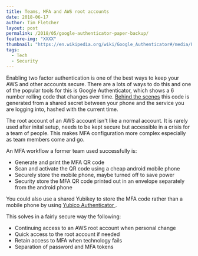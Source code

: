 ```yaml
---
title: Teams, MFA and AWS root accounts
date: 2018-06-17
author: Tim Fletcher
layout: post
permalink: /2018/05/google-authenticator-paper-backup/
feature-img: "XXXX"
thumbnail: "https://en.wikipedia.org/wiki/Google_Authenticator#/media/File:Google_Authenticator_for_Android_icon.png"
tags:
  - Tech
  - Security
---
```

Enabling two factor authentication is one of the best ways to keep your AWS and other accounts secure. There are a lots of ways to do this and one of the popular tools for this is Google Authenticator, which shows a 6 number rolling code that changes over time. [Behind the scenes](https://en.wikipedia.org/wiki/Google_Authenticator) this code is generated from a shared secret between your phone and the service you are logging into, hashed with the current time.

The root account of an AWS account isn't like a normal account. It is rarely used after inital setup, needs to be kept secure but accessible in a crisis for a team of people. This makes MFA configuration more complex especially as team members come and go.

An MFA workflow a former team used successfully is:

* Generate and print the MFA QR code
* Scan and activate the QR code using a cheap android mobile phone
* Securely store the mobile phone, maybe turned off to save power
* Security store the MFA QR code printed out in an envelope separately from the android phone

You could also use a shared Yubikey to store the MFA code rather than a mobile phone by using [Yubico Authenticator
](https://www.yubico.com/products/services-software/download/yubico-authenticator/).

This solves in a fairly secure way the following:

* Continuing access to an AWS root account when personal change
* Quick access to the root account if needed
* Retain access to MFA when technology fails
* Separation of password and MFA tokens
